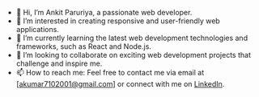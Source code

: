 - 👋 Hi, I’m Ankit Paruriya, a passionate web developer.
- 👀 I’m interested in creating responsive and user-friendly web applications.
- 🌱 I’m currently learning the latest web development technologies and frameworks, such as React and Node.js.
- 💞️ I’m looking to collaborate on exciting web development projects that challenge and inspire me.
- 📫 How to reach me: Feel free to contact me via email at [akumar7102001@gmail.com] or connect with me on [LinkedIn](https://www.linkedin.com/in/ankitparuriya/).
